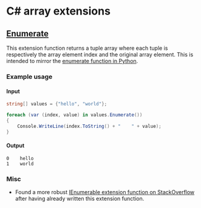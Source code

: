 # C# array extensions

## [Enumerate](Enumerate.cs)

This extension function returns a tuple array where each tuple is respectively the array element index and the original array element. This is intended to mirror the [enumerate function in Python](https://docs.python.org/3/library/functions.html?highlight=enumerate#enumerate).

### Example usage

#### Input

```cs
string[] values = {"hello", "world"};

foreach (var (index, value) in values.Enumerate())
{
    Console.WriteLine(index.ToString() + "    " + value);
}
```

#### Output

```
0    hello
1    world
```

### Misc

- Found a more robust [IEnumerable extension function on StackOverflow](https://stackoverflow.com/a/45239105) after having already written this extension function.
